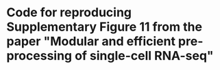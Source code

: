 # Code for reproducing Supplementary Figure 11 from the paper "Modular and efficient pre-processing of single-cell RNA-seq"

